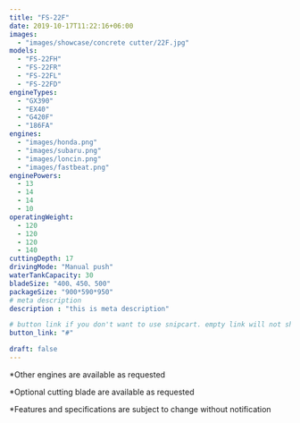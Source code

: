 ```yaml
---
title: "FS-22F"
date: 2019-10-17T11:22:16+06:00
images: 
  - "images/showcase/concrete cutter/22F.jpg"
models:
  - "FS-22FH"
  - "FS-22FR"
  - "FS-22FL"
  - "FS-22FD"
engineTypes:
  - "GX390"
  - "EX40"
  - "G420F"
  - "186FA"
engines:
  - "images/honda.png"
  - "images/subaru.png"
  - "images/loncin.png"
  - "images/fastbeat.png"
enginePowers:
  - 13
  - 14
  - 14
  - 10
operatingWeight:
  - 120
  - 120
  - 120
  - 140
cuttingDepth: 17
drivingMode: "Manual push"
waterTankCapacity: 30
bladeSize: "400、450、500"
packageSize: "900*590*950"
# meta description
description : "this is meta description"

# button link if you don't want to use snipcart. empty link will not show button
button_link: "#"

draft: false
---
```


 
*Other engines are available as requested 

*Optional cutting blade are available as requested 

*Features and specifications are subject to change without notification